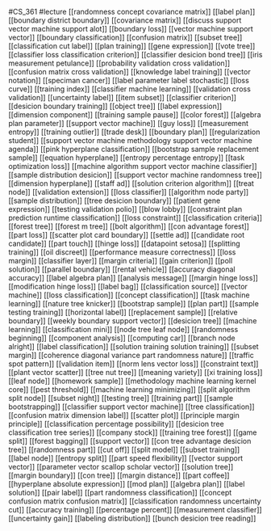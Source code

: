#CS_361
#lecture
[[randomness concept covariance matrix]]
[[label plan]]
[[boundary district boundary]]
[[covariance matrix]]
[[discuss support vector machine support alot]]
[[boundary loss]]
[[vector machine support vector]]
[[boundary classification]]
[[confusion matrix]]
[[subset tree]]
[[classification cut label]]
[[plan training]]
[[gene expression]]
[[vote tree]]
[[classifier loss classification criterion]]
[[classifier desicion bond tree]]
[[iris measurement petulance]]
[[probability validation cross validation]]
[[confusion matrix cross validation]]
[[knowledge label training]]
[[vector notation]]
[[speciman cancer]]
[[label parameter label stochastic]]
[[loss curve]]
[[training index]]
[[classifier machine learning]]
[[validation cross validation]]
[[uncertainty label]]
[[item subset]]
[[classifier criterion]]
[[desicion boundary training]]
[[object tree]]
[[label expression]]
[[dimension component]]
[[training sample pause]]
[[color forest]]
[[algebra plan parameter]]
[[support vector machine]]
[[guy loss]]
[[measurement entropy]]
[[training outlier]]
[[trade desk]]
[[boundary plan]]
[[regularization student]]
[[support vector machine methodology support vector machine agenda]]
[[pink hyperplane classification]]
[[bootstrap sample replacement sample]]
[[equation hyperplane]]
[[entropy percentage entropy]]
[[task optimization loss]]
[[machine algorithm support vector machine classifier]]
[[sample distribution desicion]]
[[support vector machine randomness tree]]
[[dimension hyperplane]]
[[staff ad]]
[[solution criterion algorithm]]
[[treat node]]
[[validation extension]]
[[loss classifier]]
[[algorithm node party]]
[[sample distribution]]
[[tree desicion boundary]]
[[patient gene expression]]
[[testing validation polio]]
[[blow lobby]]
[[constraint plan prediction runtime classification]]
[[loss constraint]]
[[classification criteria]]
[[forest tree]]
[[forest m tree]]
[[bolt algorithm]]
[[con advantage forest]]
[[part loss]]
[[scatter plot card boundary]]
[[settle ad]]
[[candidate root candidate]]
[[part touch]]
[[hinge loss]]
[[datapoint setosa]]
[[splitting training]]
[[oil discreet]]
[[performance measure correctness]]
[[loss margin]]
[[classifier layer]]
[[margin criteria]]
[[gain criterion]]
[[poll solution]]
[[parallel boundary]]
[[rental vehicle]]
[[accuracy diagonal accuracy]]
[[label algebra plan]]
[[analysis message]]
[[margin hinge loss]]
[[modification hinge loss]]
[[label bag]]
[[classification source]]
[[vector machine]]
[[loss classification]]
[[concept classification]]
[[task machine learning]]
[[nature tree knicker]]
[[bootstrap sample]]
[[plan part]]
[[sample testing training]]
[[horizontal label]]
[[replacement sample]]
[[relative boundary]]
[[weekly boundary support vector]]
[[desicion tree]]
[[machine learning]]
[[classification mini]]
[[node tree leaf node]]
[[randomness beginning]]
[[component analysis]]
[[computing car]]
[[branch node alright]]
[[label classification]]
[[solution training solution training]]
[[subset margin]]
[[coherence diagonal variance part randomness nature]]
[[traffic spot pattern]]
[[validation item]]
[[norm lens vector loss]]
[[constraint text]]
[[plant vector scatter]]
[[tree nut tree]]
[[meaning variety]]
[[xi training loss]]
[[leaf node]]
[[homework sample]]
[[methodology machine learning kernel core]]
[[pest threshold]]
[[machine learning minimizing]]
[[split algorithm split node]]
[[subset night]]
[[testing tree]]
[[training part]]
[[sample bootstrapping]]
[[classifier support vector machine]]
[[tree classification]]
[[confusion matrix dimension label]]
[[scatter plot]]
[[principle margin principle]]
[[classification percentage possibility]]
[[desicion tree classification tree series]]
[[company stock]]
[[training tree forest]]
[[game split]]
[[forest bagging]]
[[support vector]]
[[con tree advantage desicion tree]]
[[randomness part]]
[[cut off]]
[[split model]]
[[subset training]]
[[label node]]
[[entropy split]]
[[part speed flexibility]]
[[vector support vector]]
[[parameter vector scallop scholar vector]]
[[solution tree]]
[[margin boundary]]
[[con tree]]
[[margin distance]]
[[part coffee]]
[[hyperplane absolute expression]]
[[mod plan]]
[[algebra plan]]
[[label solution]]
[[pair label]]
[[part randomness classification]]
[[concept confusion matrix confusion matrix]]
[[classification randomness uncertainty cut]]
[[accuracy training]]
[[percentage percent]]
[[measurement classifier]]
[[uncertainty gain]]
[[labeling distribution]]
[[bunch desicion tree reading]]
